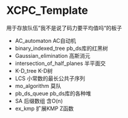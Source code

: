 # XCPC_Template
用于存放队伍”我不是说了码力要平均值吗“的板子

- AC_automaton AC自动机
- binary_indexed_tree pb_ds库的红黑树
- Gaussian_elimination 高斯消元
- intersection_of_half_planes 半平面交
- K-D_tree K-D树
- LCS 小常数的最长公共子序列
- mo_algorithm 莫队
- pb_ds_queue pb_ds库的各种堆
- SA 后缀数组 含O(n)
- ex_kmp 扩展KMP Z函数